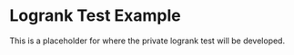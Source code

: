 # Logrank Test Example

This is a placeholder for where the private logrank test will be developed.
